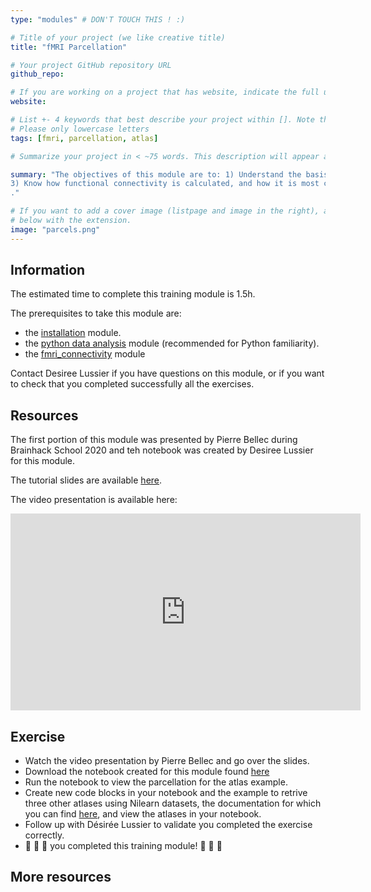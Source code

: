 ```yaml
---
type: "modules" # DON'T TOUCH THIS ! :)

# Title of your project (we like creative title)
title: "fMRI Parcellation"

# Your project GitHub repository URL
github_repo:

# If you are working on a project that has website, indicate the full url including "https://" below or leave it empty.
website:

# List +- 4 keywords that best describe your project within []. Note that the project summary also involves a number of key words. Those are listed on top of the [github repository](https://github.com/PSY6983-2021/project_template), click `manage topics`.
# Please only lowercase letters
tags: [fmri, parcellation, atlas]

# Summarize your project in < ~75 words. This description will appear at the top of your page and on the list page with other projects..

summary: "The objectives of this module are to: 1) Understand the basis of the signal used in functional magnetic resonance imaging. 2) Know the main steps of preprocessing fMRI data. 
3) Know how functional connectivity is calculated, and how it is most commonly used. 4) Know the main brain parcellations and associated technical challenges
."

# If you want to add a cover image (listpage and image in the right), add it to your directory and indicate the name
# below with the extension.
image: "parcels.png"
---
```

<!-- This is an html comment and this won't appear in the rendered page. You are now editing the "content" area, the core of your description. Everything that you can do in markdown is allowed below. We added a couple of comments to guide your through documenting your progress. -->

## Information

The estimated time to complete this training module is 1.5h.

The prerequisites to take this module are:
 * the [installation](/modules/installation) module.
 * the [python data analysis](/modules/python_data_analysis) module (recommended for Python familiarity).
 * the [fmri_connectivity](/modules/fmri_connectivity) module 

Contact Desiree Lussier if you have questions on this module, or if you want to check that you completed successfully all the exercises.

## Resources
The first portion of this module was presented by Pierre Bellec during Brainhack School 2020 and teh notebook was created by Desiree Lussier for this module.

The tutorial slides are available [here](https://docs.google.com/presentation/d/1mTJoOSRKtGzhWeNLa9PXyKUYA0p9733UHVWrmIyi4zs/edit?usp=sharing).

The video presentation is available here:
<iframe width="560" height="315" src="https://www.youtube.com/embed/7uMVRebuDZo&t=4s" title="YouTube video player" frameborder="0" allow="accelerometer; autoplay; clipboard-write; encrypted-media; gyroscope; picture-in-picture" allowfullscreen></iframe>

## Exercise

 * Watch the video presentation by Pierre Bellec and go over the slides.
 * Download the notebook created for this module found [here](https://github.com/BrainhackMTL/psy6983_2021/edit/master/content/en/modules/fmri_parcellation/)
 * Run the notebook to view the parcellation for the atlas example.
 * Create new code blocks in your notebook and the example to retrive three other atlases using Nilearn datasets, the documentation for which you can find [here](https://nilearn.github.io/modules/reference.html#module-nilearn.datasets), and view the atlases in your notebook.
 * Follow up with Désirée Lussier to validate you completed the exercise correctly.
 * 🎉 🎉 🎉 you completed this training module! 🎉 🎉 🎉

## More resources


